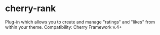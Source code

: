 # cherry-rank
Plug-in which allows you to create and manage "ratings" and "likes"  from within your theme. Сompatibility: Cherry Framework v.4+ 
